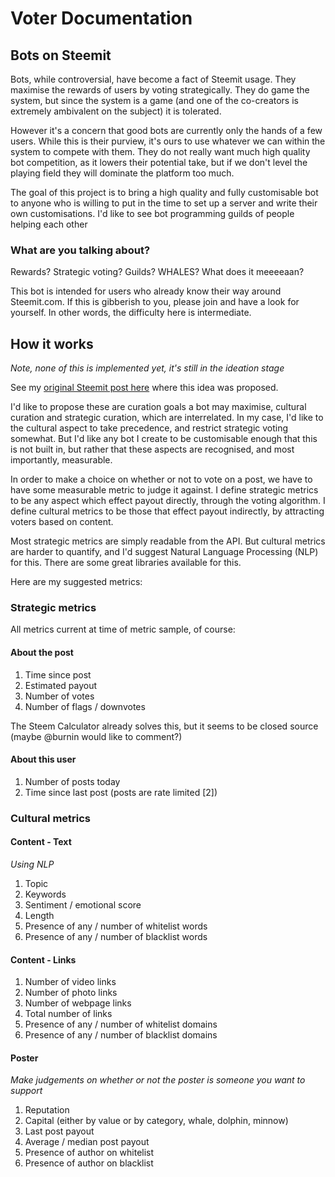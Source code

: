 # Voter Documentation

## Bots on Steemit

Bots, while controversial, have become a fact of Steemit usage. They maximise the rewards of users by voting strategically. They do game the system, but since the system is a game (and one of the co-creators is extremely ambivalent on the subject) it is tolerated.

However it's a concern that good bots are currently only the hands of a few users. While this is their purview, it's ours to use whatever we can within the system to compete with them. They do not really want much high quality bot competition, as it lowers their potential take, but if we don't level the playing field they will dominate the platform too much.

The goal of this project is to bring a high quality and fully customisable bot to anyone who is willing to put in the time to set up a server and write their own customisations. I'd like to see bot programming guilds of people helping each other

### What are you talking about?

Rewards? Strategic voting? Guilds? WHALES? What does it meeeeaan?

This bot is intended for users who already know their way around Steemit.com. If this is gibberish to you, please join and have a look for yourself. In other words, the difficulty here is intermediate.

## How it works

_Note, none of this is implemented yet, it's still in the ideation stage_

See my [original Steemit post here](https://steemit.com/curation/@personz/5qnnnx-free-open-source-steemit-bot-proposal-and-question) where this idea was proposed.

I'd like to propose these are curation goals a bot may maximise, cultural curation and strategic curation, which are interrelated. In my case, I'd like to the cultural aspect to take precedence, and restrict strategic voting somewhat. But I'd like any bot I create to be customisable enough that this is not built in, but rather that these aspects are recognised, and most importantly, measurable.

In order to make a choice on whether or not to vote on a post, we have to have some measurable metric to judge it against. I define strategic metrics to be any aspect which effect payout directly, through the voting algorithm. I define cultural metrics to be those that effect payout indirectly, by attracting voters based on content.

Most strategic metrics are simply readable from the API. But cultural metrics are harder to quantify, and I'd suggest Natural Language Processing (NLP) for this. There are some great libraries available for this.

Here are my suggested metrics:

### Strategic metrics

All metrics current at time of metric sample, of course:

#### About the post

1. Time since post
2. Estimated payout
3. Number of votes
4. Number of flags / downvotes

The Steem Calculator already solves this, but it seems to be closed source (maybe @burnin would like to comment?)

#### About this user
1. Number of posts today
2. Time since last post (posts are rate limited [2])

### Cultural metrics

#### Content - Text

_Using NLP_

1. Topic
2. Keywords
3. Sentiment / emotional score
4. Length
5. Presence of any / number of whitelist words
6. Presence of any / number of blacklist words

#### Content - Links
1. Number of video links
2. Number of photo links
3. Number of webpage links
4. Total number of links
5. Presence of any / number of whitelist domains
6. Presence of any / number of blacklist domains

#### Poster

_Make judgements on whether or not the poster is someone you want to support_

1. Reputation
2. Capital (either by value or by category, whale, dolphin, minnow)
3. Last post payout
4. Average / median post payout
5. Presence of author on whitelist
6. Presence of author on blacklist